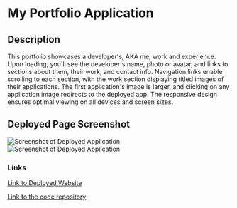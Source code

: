 # My Portfolio Application
## Description

This portfolio showcases a developer's, AKA me, work and experience. Upon loading, you'll see the developer's name, photo or avatar, and links to sections about them, their work, and contact info. Navigation links enable scrolling to each section, with the work section displaying titled images of their applications. The first application's image is larger, and clicking on any application image redirects to the deployed app. The responsive design ensures optimal viewing on all devices and screen sizes.

## Deployed Page Screenshot

![Screenshot of Deployed Application](./public/assets/images/Note-Taker%201-4.png)
![Screenshot of Deployed Application](./public/assets/images/Note-Taker%202-4.png)

### Links

[Link to Deployed Website](https://dannyt2002.github.io/MyPortfolio/)

[Link to the code repository](https://github.com/DannyT2002/MyPortfolio)